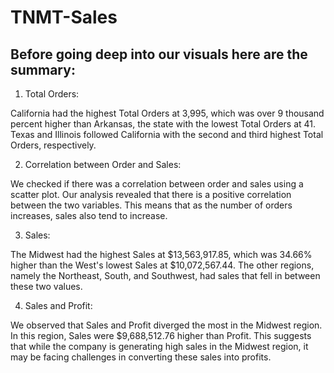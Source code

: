 # TNMT-Sales
## Before going deep into our visuals here are the summary:


1. Total Orders:

California had the highest Total Orders at 3,995, which was over 9 thousand percent higher than Arkansas, the state with the lowest Total Orders at 41. Texas and Illinois followed California with the second and third highest Total Orders, respectively.



2. Correlation between Order and Sales:

We checked if there was a correlation between order and sales using a scatter plot. Our analysis revealed that there is a positive correlation between the two variables. This means that as the number of orders increases, sales also tend to increase.



3. Sales:

The Midwest had the highest Sales at $13,563,917.85, which was 34.66% higher than the West's lowest Sales at $10,072,567.44. The other regions, namely the Northeast, South, and Southwest, had sales that fell in between these two values.



4. Sales and Profit:

We observed that Sales and Profit diverged the most in the Midwest region. In this region, Sales were $9,688,512.76 higher than Profit. This suggests that while the company is generating high sales in the Midwest region, it may be facing challenges in converting these sales into profits.
